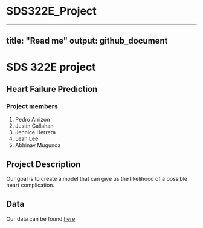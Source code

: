# SDS322E_Project
---
title: "Read me"
output: github_document
---

# SDS 322E project
## Heart Failure Prediction
### Project members

1. Pedro Arrizon
2. Justin Callahan
3. Jennice Herrera 
4. Leah Lee
5. Abhinav Mugunda


## Project Description
  Our goal is to create a model that can give us the likelihood of a possible heart complication. 

## Data
  Our data can be found [here](https://www.kaggle.com/fedesoriano/heart-failure-prediction)








